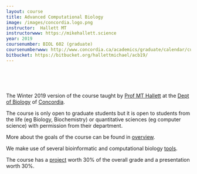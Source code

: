 ```yaml
---
layout: course
title: Advanced Computational Biology
image: /images/concordia.logo.png
instructor:  Hallett MT
instructorwww: https://mikehallett.science
year: 2019
coursenumber: BIOL 602 (graduate)
coursenumberwww: http://www.concordia.ca/academics/graduate/calendar/current/fasc/biol-msc.html#phd-msc-courses
bitbucket: https://bitbucket.org/hallettmichael/acb19/
---
```


<br><br><br>

The Winter 2019 version of the course taught by [Prof MT Hallett](https://mikehallett.science) at the [Dept of Biology](https://www.concordia.ca/artsci/biology.html) of [Concordia](https://www.concordia.ca).

The course is only open to graduate students but it is open to students from the life (eg Biology, Biochemistry) or
quantitative sciences (eg computer science) with permission from their department.

More about the goals of the course can be found in [overview](/acb-web-intro/overview.html).



We make use of several bioinformatic and computational biology [tools](/acb-web-intro/tools.html).

The course has a [project](/acb-web-intro/project.html) worth 30% of the overall grade and a presentation worth 30%.

